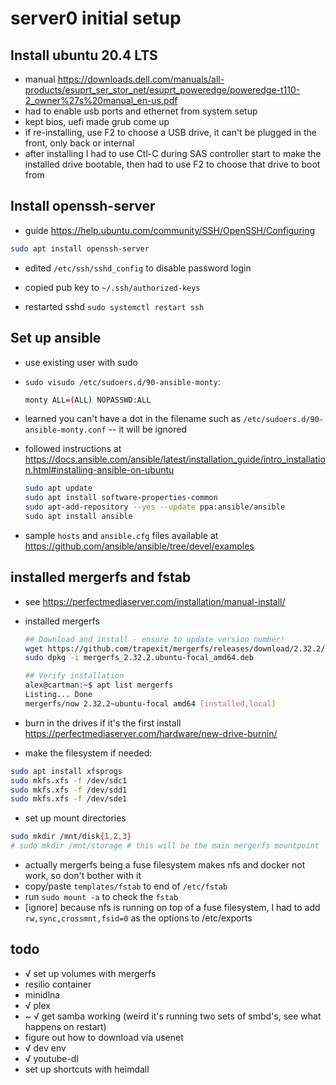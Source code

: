 # server0 initial setup

## Install ubuntu 20.4 LTS

- manual <https://downloads.dell.com/manuals/all-products/esuprt_ser_stor_net/esuprt_poweredge/poweredge-t110-2_owner%27s%20manual_en-us.pdf>
- had to enable usb ports and ethernet from system setup
- kept bios, uefi made grub come up
- if re-installing, use F2 to choose a USB drive, it can't be plugged in the front, only back or internal
- after installing I had to use Ctl-C during SAS controller start to make the installed drive bootable, then had to use F2 to choose that drive to boot from

## Install openssh-server
- guide <https://help.ubuntu.com/community/SSH/OpenSSH/Configuring>

```bash
sudo apt install openssh-server
```

- edited `/etc/ssh/sshd_config` to disable password login

- copied pub key to `~/.ssh/authorized-keys`
- restarted sshd `sudo systemctl restart ssh`

## Set up ansible

- use existing user with sudo
- `sudo visudo /etc/sudoers.d/90-ansible-monty`:

    ```bash
    monty ALL=(ALL) NOPASSWD:ALL
    ```

- learned you can't have a dot in the filename such as `/etc/sudoers.d/90-ansible-monty.conf` -- it will be ignored
- followed instructions at <https://docs.ansible.com/ansible/latest/installation_guide/intro_installation.html#installing-ansible-on-ubuntu>

    ```bash
    sudo apt update
    sudo apt install software-properties-common
    sudo apt-add-repository --yes --update ppa:ansible/ansible
    sudo apt install ansible
    ```

- sample `hosts` and `ansible.cfg` files available at <https://github.com/ansible/ansible/tree/devel/examples>

## installed mergerfs and fstab

- see <https://perfectmediaserver.com/installation/manual-install/>
- installed mergerfs

    ```bash
    ## Download and install - ensure to update version number!
    wget https://github.com/trapexit/mergerfs/releases/download/2.32.2/mergerfs_2.32.2.ubuntu-focal_amd64.deb
    sudo dpkg -i mergerfs_2.32.2.ubuntu-focal_amd64.deb

    ## Verify installation
    alex@cartman:~$ apt list mergerfs
    Listing... Done
    mergerfs/now 2.32.2~ubuntu-focal amd64 [installed,local]
    ```

- burn in the drives if it's the first install <https://perfectmediaserver.com/hardware/new-drive-burnin/>
- make the filesystem if needed:

```bash
sudo apt install xfsprogs
sudo mkfs.xfs -f /dev/sdc1
sudo mkfs.xfs -f /dev/sdd1
sudo mkfs.xfs -f /dev/sde1
```

- set up mount directories

```bash
sudo mkdir /mnt/disk{1,2,3}
# sudo mkdir /mnt/storage # this will be the main mergerfs mountpoint
```

- actually mergerfs being a fuse filesystem makes nfs and docker not work, so don't bother with it
- copy/paste `templates/fstab` to end of `/etc/fstab`
- run `sudo mount -a` to check the `fstab`
- [ignore] because nfs is running on top of a fuse filesystem, I had to add `rw,sync,crossmnt,fsid=0` as the options to /etc/exports

## todo

- √ set up volumes with mergerfs
- resilio container
- minidlna
- √ plex
- ~ √ get samba working (weird it's running two sets of smbd's, see what happens on restart)
- figure out how to download via usenet
- √ dev env
- √ youtube-dl 
- set up shortcuts with heimdall
